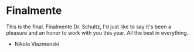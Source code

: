 # Finalmente
This is the final.  Finalmente
Dr. Schultz, I'd just like to say it's been a pleasure and an honor to work with you this year. All the best in everything.
- Nikola Viazmenski
